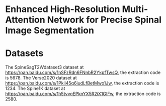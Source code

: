 # Enhanced High-Resolution Multi-Attention Network for Precise Spinal Image Segmentation

# Datasets
The SpineSagT2Wdataset3 dataset at https://pan.baidu.com/s/1nSFzRdn6FNnbR2YkpfTwsQ, the extraction code is 5678.
The Verse2020 dataset at https://pan.baidu.com/s/1Pkii45q6iudLfBetMwo1Jw,  the extraction code is 1234.
The Spine1K dataset at https://pan.baidu.com/s/1h5tvvqEPknYX5R2iX1GIFw, the extraction code is 2580.
